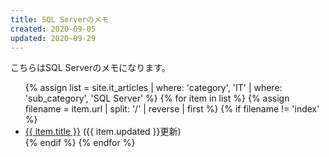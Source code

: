 ```yaml
---
title: SQL Serverのメモ
created: 2020-09-05
updated: 2020-09-29
---
```

こちらはSQL Serverのメモになります。

<ul>
    {% assign list = site.it_articles  | where: 'category', 'IT'
                                       | where: 'sub_category', 'SQL Server' %}
    {% for item in list %}
        {% assign filename = item.url | split: '/' | reverse | first %}
        {% if filename != 'index' %}
            <li><a href="{{ item.url }}.html">{{ item.title }}</a> ({{ item.updated }}更新)</li>
        {% endif %}
    {% endfor %}
</ul>
